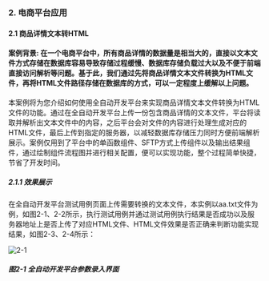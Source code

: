 ### 2. 电商平台应用

#### 2.1 商品详情文本转HTML

#### 案例背景: 在一个电商平台中，所有商品详情的数据量是相当大的，直接以文本文件方式存储在数据库容易导致存储过程缓慢、数据库存储负载过大以及不便于前端直接访问解析等问题。基于此，我们通过先将商品详情文本文件转换为HTML文件，再将HTML文件路径存储在数据库的方式，可以一定程度上缓解以上问题。

本案例将为您介绍如何使用全自动开发平台来实现商品详情文本文件转换为HTML文件的功能。通过在全自动开发平台上传一份包含商品详情的文本文件，平台将读取并解析出文本文件中的内容，之后平台会对文件的内容进行处理生成对应的HTML文件，最后上传到指定的服务器，以减轻数据库存储压力同时方便前端解析展示。案例仅用到了平台中的单函数组件、SFTP方式上传组件以及输出结果组件，通过绘制组件流程图并进行相关配置，便可以实现功能，整个过程简单快捷，节省了开发时间。

##### 2.1.1 效果展示

在全自动开发平台测试用例页面上传需要转换的文本文件，本实例以aa.txt文件为例，如图2-1、2-2所示，执行测试用例并通过测试用例执行结果是否成功以及服务器地址上是否上传了对应HTML文件、HTML文件效果是否正确来判断功能实现结果，如图2-3、2-4所示：

![2-1](https://www.feisuanyz.com/fsimage/alcj-image/tohtml/2_1.png)

##### 图2-1 全自动开发平台参数录入界面
